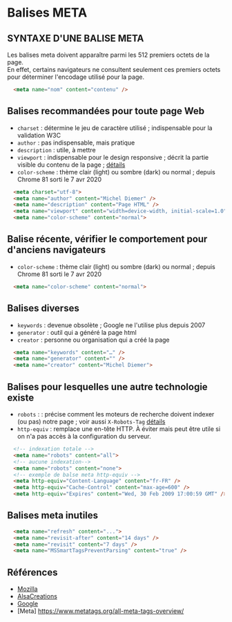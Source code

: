 ﻿
# Balises META

## SYNTAXE D'UNE BALISE META

Les balises meta doivent apparaître parmi les 512 premiers octets de la page.<br>
En effet, certains navigateurs ne consultent seulement ces premiers octets pour déterminer l'encodage utilisé pour la page.

```html
  <meta name="nom" content="contenu" />
```
## Balises recommandées pour toute page Web

- `charset` : détermine le jeu de caractère utilisé ; indispensable pour la validation W3C
- `author` : pas indispensable, mais pratique
- `description` : utile, à mettre
- `viewport` : indispensable pour le design responsive ; décrit la partie visible du contenu de la page ; [détails](https://developer.mozilla.org/fr/docs/Web/HTML/Viewport_meta_tag)
- `color-scheme` : thème clair (light) ou sombre (dark) ou normal ; depuis Chrome 81 sorti le 7 avr 2020
```html
  <meta charset="utf-8">
  <meta name="author" content="Michel Diemer" />
  <meta name="description" content="Page HTML" />
  <meta name="viewport" content="width=device-width, initial-scale=1.0">
  <meta name="color-scheme" content="normal">  
```
## Balise récente, vérifier le comportement pour d'anciens navigateurs
- `color-scheme` : thème clair (light) ou sombre (dark) ou normal ; depuis Chrome 81 sorti le 7 avr 2020
```html
  <meta name="color-scheme" content="normal">  
```

## Balises diverses
- `keywords` : devenue obsolète ; Google ne l'utilise plus depuis 2007
- `generator` : outil qui a généré la page html
- `creator` : personne ou organisation qui a créé la page
```html
  <meta name="keywords" content="…" />
  <meta name="generator" content="" />
  <meta name="creator" content="Michel Diemer">
```  
  
## Balises pour lesquelles une autre technologie existe
- `robots` : : précise comment les moteurs de recherche doivent indexer (ou pas) notre page ; voir aussi `X-Robots-Tag` [détails](https://developers.google.com/search/docs/advanced/robots/robots_meta_tag?hl=fr)
- `http-equiv` : remplace une en-tête HTTP. À éviter mais peut être utile si on n'a pas accès à la configuration du serveur.
```html
  <!-- indexation totale -->
  <meta name="robots" content="all">
  <!-- aucune indexation-->
  <meta name="robots" content="none">
  <!-- exemple de balse meta http-equiv -->
  <meta http-equiv="Content-Language" content="fr-FR" />
  <meta http-equiv="Cache-Control" content="max-age=600" />
  <meta http-equiv="Expires" content="Wed, 30 Feb 2009 17:00:59 GMT" />
```   
## Balises meta inutiles
```html
  <meta name="refresh" content="...">
  <meta name="revisit-after" content="14 days" />
  <meta name="revisit" content="7 days" />
  <meta name="MSSmartTagsPreventParsing" content="true" />
```  

## Références
- [Mozilla](https://developer.mozilla.org/fr/docs/Web/HTML/Element/meta)
- [AlsaCreations](https://www.alsacreations.com/article/lire/628-balises-meta.html)
- [Google](https://developers.google.com/search/docs/advanced/crawling/block-indexing?hl=fr)
- [Meta] https://www.metatags.org/all-meta-tags-overview/
